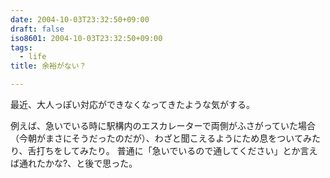 ```yaml
---
date: 2004-10-03T23:32:50+09:00
draft: false
iso8601: 2004-10-03T23:32:50+09:00
tags:
  - life
title: 余裕がない？

---
```


最近、大人っぽい対応ができなくなってきたような気がする。

例えば、急いでいる時に駅構内のエスカレーターで両側がふさがっていた場合（今朝がまさにそうだったのだが）、わざと聞こえるようにため息をついてみたり、舌打ちをしてみたり。
普通に「急いでいるので通してください」とか言えば通れたかな?、と後で思った。
